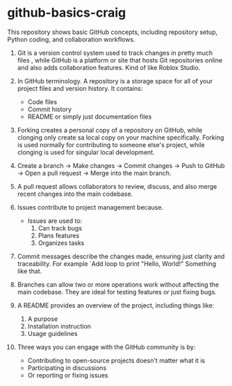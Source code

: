 # github-basics-craig

This repository shows basic GitHub concepts, including repository setup, Python coding, and collaboration workflows.

1. Git is a version control system used to track changes in pretty much files , while GitHub is a platform or site that hosts Git repositories online and also adds collaboration features. Kind of like Roblox Studio.

2. In GitHub terminology. A repository is a storage space for all of your project files and version history. It contains:
     - Code files
     - Commit history
     - README or simply just documentation files

3. Forking creates a personal copy of a repository on GitHub, while clonging only create sa local copy on your machine specifically. Forking is used normally for contributing to someone else's project, while clonging is used for singular local development.

4. Create a branch -> Make changes -> Commit changes -> Push to GitHub -> Open a pull request -> Merge into the main branch.

5. A pull request allows collaborators to review, discuss, and also merge recent changes into the main codebase.

6. Issues contribute to project management because.
     - Issues are used to:
         1. Can track bugs
         2. Plans features
         3. Organizes tasks
      
7. Commit messages describe the changes made, ensuring just clarity and traceability. For example `Add loop to print "Hello, World!" Something like that.

8. Branches can allow two or more operations work without affecting the main codebase. They are ideal for testing features or just fixing bugs.

9. A README provides an overview of the project, including things like:
      1. A purpose
      2. Installation instruction
      3. Usage guidelines

10. Three ways you can engage with the GitHub community is by:
      - Contributing to open-source projects doesn't matter what it is
      - Participating in discussions
      - Or reporting or fixing issues
